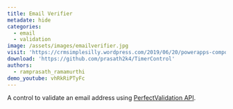 ```yaml
---
title: Email Verifier
metadate: hide
categories:
  - email
  - validation
image: /assets/images/emailverifier.jpg
visit: 'https://crmsimplesilly.wordpress.com/2019/06/20/powerapps-component-framework-an-on-demand-email-verifier-control/'
download: 'https://github.com/prasath2k4/TimerControl'
authors:
  - ramprasath_ramamurthi
demo_youtube: vhRkRiPTyFc
---
```


A control to validate an email address using <a target="_blank" href="https://email.perfectvalidation.com/">PerfectValidation API</a>.
